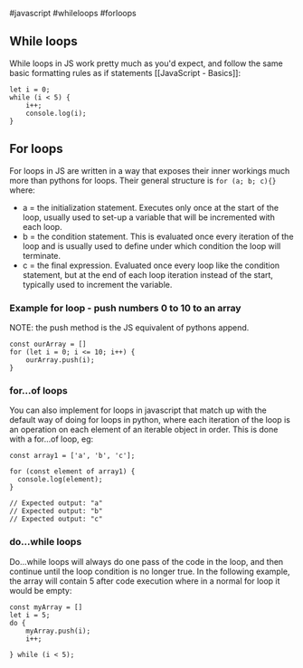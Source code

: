 #javascript #whileloops #forloops 

## While loops
While loops in JS work pretty much as you'd expect, and follow the same basic formatting rules as  if statements [[JavaScript - Basics]]:
```
let i = 0;
while (i < 5) {
	i++;
	console.log(i);
}
```

## For loops
For loops in JS are written in a way that exposes their inner workings much more than pythons for loops. Their general structure is `for (a; b; c){}` where:
- a = the initialization statement. Executes only once at the start of the loop, usually used to set-up a variable that will be incremented with each loop.
- b = the condition statement. This is evaluated once every iteration of the loop and is usually used to define under which condition the loop will terminate.
- c = the final expression. Evaluated once every loop like the condition statement, but at the end of each loop iteration instead of the start, typically used to increment the variable.

### Example for loop - push  numbers 0 to 10 to an array
NOTE: the push method is the JS equivalent of pythons append.
```
const ourArray = []
for (let i = 0; i <= 10; i++) {
	ourArray.push(i);
}
```

### for...of loops
You can also implement for loops in javascript that match up with the default way of doing for loops in python, where each iteration of the loop is an operation on each element of an iterable object in order. This is done with a for...of loop, eg:
```
const array1 = ['a', 'b', 'c'];

for (const element of array1) {
  console.log(element);
}

// Expected output: "a"
// Expected output: "b"
// Expected output: "c"
```

### do...while loops
Do...while loops will always do one pass of the code in the loop, and then continue until the loop condition is no longer true.
In the following example, the array will contain 5 after code execution where in  a normal for loop it would be empty:
```
const myArray = []
let i = 5;
do {
	myArray.push(i);
	i++;
	
} while (i < 5);
```
